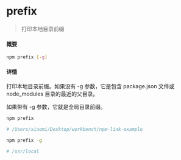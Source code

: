 # prefix

> 打印本地目录前缀



#### 概要

```bash
npm prefix [-g]
```



#### 详情

打印本地目录前缀。如果没有 -g 参数，它是包含 package.json 文件或 node_modules 目录的最近的父目录。

如果带有 -g 参数，它就是全局目录前缀。

```bash
npm prefix

# /Users/xiaomi/Desktop/workbench/npm-link-example

npm prefix -g

# /usr/local
```


